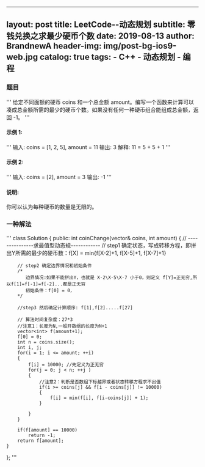 
---
layout:     post
title:      LeetCode--动态规划
subtitle:   零钱兑换之求最少硬币个数
date:       2019-08-13
author:     BrandnewA
header-img: img/post-bg-ios9-web.jpg
catalog: true
tags:
    - C++
    - 动态规划
    - 编程
--- 


### 题目

'''
给定不同面额的硬币 coins 和一个总金额 amount。编写一个函数来计算可以凑成总金额所需的最少的硬币个数。如果没有任何一种硬币组合能组成总金额，返回 -1。
'''

#### 示例 1:
'''
输入: coins = [1, 2, 5], amount = 11
输出: 3 
解释: 11 = 5 + 5 + 1
'''

#### 示例 2:
'''
输入: coins = [2], amount = 3
输出: -1
'''

#### 说明:
你可以认为每种硬币的数量是无限的。

### 一种解法

'''
class Solution {
public:
    int coinChange(vector<int>& coins, int amount) {
        // ---------------求最值型动态规------------
        // step1 确定状态，写成转移方程，即拼出Y所需的最少的硬币数：f[X] = min{f[X-2]+1, f[X-5]+1, f[X-7]+1}

        // step2 确定边界情况和初始条件
        /*
           边界情况:如果不能拼出Y，也就是 X-2\X-5\X-7 小于0，则定义 f[Y]=正无穷,所以f[1]=f[-1]=f[-2]...都是正无穷
           初始条件：f[0] = 0，
        */

        //step3 然后确定计算顺序: f[1],f[2].....f[27]
 
        // 算法时间复杂度：27*3
        //注意1：长度为N,一般开数组的长度为N+1
        vector<int> f(amount+1);
        f[0] = 0;
        int n = coins.size();
        int i, j;
        for(i = 1; i <= amount; ++i)
        {
            f[i] = 10000; //先定义为正无穷
            for(j = 0; j < n; ++j )
            {
                //注意2：判断是否数组下标越界或者状态转移方程求不出值
                if(i >= coins[j] && f[i - coins[j]] != 10000)
                {
                    f[i] = min(f[i], f[i-coins[j]] + 1);
                }
                
            }
        }
        
        if(f[amount] == 10000) 
            return -1;
        return f[amount];
    }
};
'''

